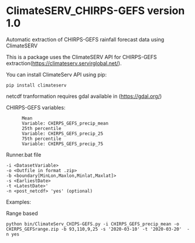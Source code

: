 # ClimateSERV_CHIRPS-GEFS version 1.0
Automatic extraction of CHIRPS-GEFS rainfall forecast data using ClimateSERV 


This is a package uses the ClimateSERV API for CHIRPS-GEFS extraction(https://climateserv.servirglobal.net/).

You can install ClimateServ API using pip:

    pip install climateserv

netcdf tranformation requires gdal available in (https://gdal.org/) 

   CHIRPS-GEFS variables:
   
          Mean
          Variable: CHIRPS_GEFS_precip_mean
          25th percentile
          Variable: CHIRPS_GEFS_precip_25
          75th percentile
          Variable: CHIRPS_GEFS_precip_75

   Runner.bat file
    
    -i <DatasetVariable> 
    -o <Outfile in format .zip> 
    -b <boundary[MinLon,Maxlon,Minlat,Maxlat]>
    -s <EarliestDate>
    -t <LatestDate>'
    -n <post_netcdf> 'yes' (optional)

Examples: 

Range based

    python bin/ClimateServ_CHIPS-GEFS.py -i CHIRPS_GEFS_precip_mean -o CHIRPS_GEFSrange.zip -b 93,110,9,25 -s '2020-03-10' -t '2020-03-20'  -n yes


